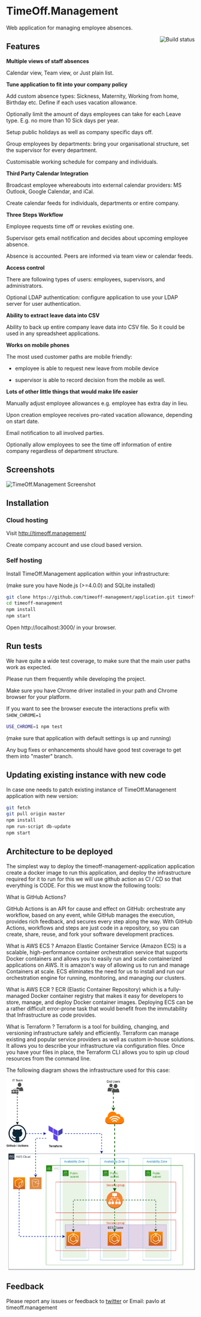 
# TimeOff.Management

Web application for managing employee absences.

<a href="https://travis-ci.org/timeoff-management/timeoff-management-application"><img align="right" src="https://travis-ci.org/timeoff-management/timeoff-management-application.svg?branch=master" alt="Build status" /></a>

## Features

**Multiple views of staff absences**

Calendar view, Team view, or Just plain list.

**Tune application to fit into your company policy**

Add custom absence types: Sickness, Maternity, Working from home, Birthday etc. Define if each uses vacation allowance.

Optionally limit the amount of days employees can take for each Leave type. E.g. no more than 10 Sick days per year.

Setup public holidays as well as company specific days off.

Group employees by departments: bring your organisational structure, set the supervisor for every department.

Customisable working schedule for company and individuals.

**Third Party Calendar Integration**

Broadcast employee whereabouts into external calendar providers: MS Outlook, Google Calendar, and iCal.

Create calendar feeds for individuals, departments or entire company.

**Three Steps Workflow**

Employee requests time off or revokes existing one.

Supervisor gets email notification and decides about upcoming employee absence.

Absence is accounted. Peers are informed via team view or calendar feeds.

**Access control**

There are following types of users: employees, supervisors, and administrators.

Optional LDAP authentication: configure application to use your LDAP server for user authentication.

**Ability to extract leave data into CSV**

Ability to back up entire company leave data into CSV file. So it could be used in any spreadsheet applications.

**Works on mobile phones**

The most used customer paths are mobile friendly:

* employee is able to request new leave from mobile device

* supervisor is able to record decision from the mobile as well.

**Lots of other little things that would make life easier**

Manually adjust employee allowances
e.g. employee has extra day in lieu.

Upon creation employee receives pro-rated vacation allowance, depending on start date.

Email notification to all involved parties.

Optionally allow employees to see the time off information of entire company regardless of department structure.

## Screenshots

![TimeOff.Management Screenshot](https://raw.githubusercontent.com/timeoff-management/application/master/public/img/readme_screenshot.png)

## Installation

### Cloud hosting

Visit http://timeoff.management/

Create company account and use cloud based version.

### Self hosting

Install TimeOff.Management application within your infrastructure:

(make sure you have Node.js (>=4.0.0) and SQLite installed)

```bash
git clone https://github.com/timeoff-management/application.git timeoff-management
cd timeoff-management
npm install
npm start
```
Open http://localhost:3000/ in your browser.

## Run tests

We have quite a wide test coverage, to make sure that the main user paths work as expected.

Please run them frequently while developing the project.

Make sure you have Chrome driver installed in your path and Chrome browser for your platform.

If you want to see the browser execute the interactions prefix with `SHOW_CHROME=1`

```bash
USE_CHROME=1 npm test
```

(make sure that application with default settings is up and running)

Any bug fixes or enhancements should have good test coverage to get them into "master" branch.

## Updating existing instance with new code

In case one needs to patch existing instance of TimeOff.Managenent application with new version:

```bash
git fetch
git pull origin master
npm install
npm run-script db-update
npm start
```
## Architecture to be deployed

The simplest way to deploy the timeoff-management-application application create a docker image to run this application, and deploy the infrastructure required for it to run for this we will use github action as CI / CD so that everything is CODE. For this we must know the following tools:

What is GitHub Actions?

GitHub Actions is an API for cause and effect on GitHub: orchestrate any workflow, based on any event, while GitHub manages the execution, provides rich feedback, and secures every step along the way. With GitHub Actions, workflows and steps are just code in a repository, so you can create, share, reuse, and fork your software development practices.

What is AWS ECS ?
Amazon Elastic Container Service (Amazon ECS) is a scalable, high-performance container orchestration service that supports Docker containers and allows you to easily run and scale containerized applications on AWS.
It is amazon's way of allowing us to run and manage Containers at scale. ECS eliminates the need for us to install and run our orchestration engine for running, monitoring, and managing our clusters.
 
What is AWS ECR ?
ECR (Elastic Container Repository) which is a fully-managed Docker container registry that makes it easy for developers to store, manage, and deploy Docker container images.
Deploying ECS can be a rather difficult error-prone task that would benefit from the immutability that Infrastructure as code provides. 
 
What is Terraform ?
Terraform is a tool for building, changing, and versioning infrastructure safely and efficiently. Terraform can manage existing and popular service providers as well as custom in-house solutions.
It allows you to describe your infrastructure via configuration files. Once you have your files in place, the Terraform CLI allows you to spin up cloud resources from the command line.

The following diagram shows the infrastructure used for this case:

![Architecture Screenshot](https://github.com/chichagoroboto/timeoff-management-application/blob/master/pictures/Diagram.png)

## Feedback

Please report any issues or feedback to <a href="https://twitter.com/FreeTimeOffApp">twitter</a> or Email: pavlo at timeoff.management

